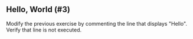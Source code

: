 ## Hello, World (#3)

Modify the previous exercise by commenting the line that displays "Hello".
Verify that line is not executed.